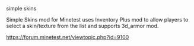 simple skins

Simple Skins mod for Minetest uses Inventory Plus mod to allow players to
select a skin/texture from the list and supports 3d_armor mod.

https://forum.minetest.net/viewtopic.php?id=9100